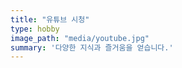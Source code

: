 ```yaml
---
title: "유튜브 시청"
type: hobby
image_path: "media/youtube.jpg" 
summary: '다양한 지식과 즐거움을 얻습니다.'
---
```


